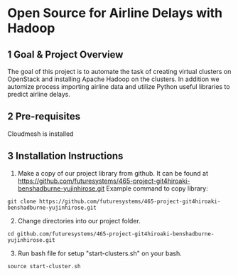 # Open Source for Airline Delays with Hadoop

## 1 Goal & Project Overview
The goal of this project is to automate the task of creating virtual clusters on OpenStack and installing Apache Hadoop on the clusters. In addition we automize process importing airline data and utilize Python useful libraries to predict airline delays. 

## 2 Pre-requisites
Cloudmesh is installed

## 3 Installation Instructions
1. Make a copy of our project library from github. It can be found at
https://github.com/futuresystems/465-project-git4hiroaki-benshadburne-yujinhirose.git
Example command to copy library:

```
git clone https://github.com/futuresystems/465-project-git4hiroaki-benshadburne-yujinhirose.git
```
2. Change directories into our project folder.

```
cd github.com/futuresystems/465-project-git4hiroaki-benshadburne-yujinhirose.git
```


3. Run bash file for setup "start-clusters.sh" on your bash.
```
source start-cluster.sh
```


